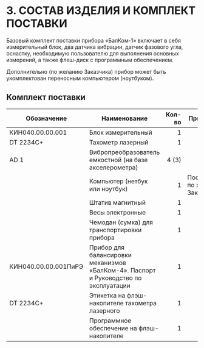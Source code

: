 # 3. СОСТАВ ИЗДЕЛИЯ И КОМПЛЕКТ ПОСТАВКИ

Базовый комплект поставки прибора «БалКом-1» включает в себя измерительный блок, два датчика вибрации, датчик фазового угла, оснастку, необходимую пользователю для выполнения основных измерений, а также флеш-диск с программным обеспечением.

Дополнительно (по желанию Заказчика) прибор может быть укомплектован переносным компьютером (ноутбуком).

## Комплект поставки

| Обозначение             | Наименование                                                                                  | Кол-во  | Примечание                                 |
|-------------------------|-----------------------------------------------------------------------------------------------|--------:|---------------------------------------------|
| КИН040.00.00.001        | Блок измерительный                                                                             |       1 |                                             |
| DT 2234C+               | Тахометр лазерный                                                                              |       1 |                                             |
| AD 1                    | Вибропреобразователь емкостной (на базе акселерометра)                                        |   4 (3) |                                             |
|                         | Компьютер (нетбук или ноутбук)                                                                 |       1 | Поставляется по желанию Заказчика           |
|                         | Штатив магнитный                                                                               |       1 |                                             |
|                         | Весы электронные                                                                               |       1 |                                             |
|                         | Чемодан (сумка) для транспортировки прибора                                                    |       1 |                                             |
| КИН040.00.00.001ПиРЭ    | Прибор для балансировки механизмов «БалКом-4». Паспорт и Руководство по эксплуатации          |       1 |                                             |
| DT 2234C+               | Этикетка на флэш-накопителе тахометра лазерного                                                |       1 |                                             |
|                         | Программное обеспечение на флэш-накопителе                                                     |       1 |                                             |